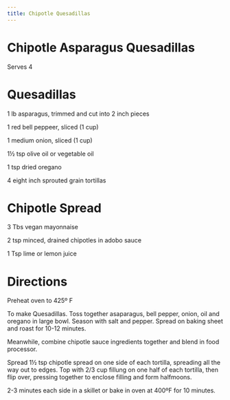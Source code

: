 ```yaml
---
title: Chipotle Quesadillas
---
```


# Chipotle Asparagus Quesadillas

Serves 4

# Quesadillas

1 lb asparagus, trimmed and cut into 2 inch pieces

1 red bell peppeer, sliced (1 cup)

1 medium onion, sliced (1 cup)

1½ tsp olive oil or vegetable oil

1 tsp dried oregano

4 eight inch sprouted grain tortillas

# Chipotle Spread

3 Tbs vegan mayonnaise

2 tsp minced, drained chipotles in adobo sauce

1 Tsp lime or lemon juice

# Directions

Preheat oven to 425º F

To make Quesadillas. Toss together asaparagus, bell pepper, onion, oil and oregano in large bowl. Season with salt and pepper. Spread on baking sheet and roast for 10-12 minutes.

Meanwhile, combine chipotle sauce ingredients together and blend in food processor.

Spread 1½ tsp chipotle spread on one side of each tortilla, spreading all the way out to edges. Top with 2/3 cup fillung on one half of each tortilla, then flip over, pressing together to enclose filling and form halfmoons.

2-3 minutes each side in a skillet or bake in oven at 400ºF for 10 minutes.